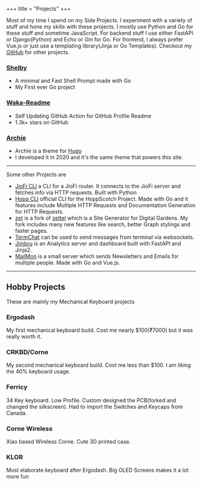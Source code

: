 +++
title = "Projects"
+++

Most of my time I spend on my Side Projects. I experiment with a variety of stuff and hone my skills with these projects. I mostly use Python and Go for these stuff and sometime JavaScript. For backend stuff I use either FastAPI or Django(Python) and Echo or Gin for Go. For frontend, I always prefer Vue.js or just use a templating library(Jinja or Go Templates). Checkout my [GitHub](https://github.com/athul) for other projects.

### [Shelby](https://github.com/athul/shelby)

- A minimal and Fast Shell Prompt made with Go
- My First ever Go project

### [Waka-Readme](https://github.com/athul/waka-readme)

- Self Updating GitHub Action for GitHub Profile Readme
- 1.3k+ stars on GitHub

### [Archie](https://github.com/athul/archie)

- Archie is a theme for [Hugo](https://gohugo.io)
- I developed it in 2020 and it's the same theme that powers this site.

---

Some other Projects are

- [JioFi CLI](https://github.com/athul/jiofi-cli) a CLI for a JioFi router. It connects to the JioFi server and fetches info via HTTP requests. Built with Python
- [Hopp CLI](https://github.com/hoppscotch/hopp-cli) official CLI for the HoppScotch Project. Made with Go and it features include Multiple HTTP Requests and Documentation Generation for HTTP Requests.
- [zet](https://github.com/athul/zet) is a fork of [zettel](https://github.com/hackstream/zettel) which is a Site Generator for Digital Gardens. My fork includes many new features like search, better Graph stylings and faster pages.
- [TermChat](https://github.com/athul/termchat) can be used to send messages from terminal via websockets.
- [Jimbru](https://github.com/athul/jimbru) is an Analytics server and dashboard built with FastAPI and Jinja2.
- [MailMon](https://github.com/athul/mailmon) is a small server which sends Newsletters and Emails for multiple people. Made with Go and Vue.js.

---

## Hobby Projects

These are mainly my Mechanical Keyboard projects

### Ergodash

My first mechanical keyboard build. Cost me nearly $100(₹7000) but it was really worth it.

### CRKBD/Corne

My second mechanical keyboard build. Cost me less than $100. I am liking the 40% keyboard usage.

### Ferricy

34 Key keyboard. Low Profile. Custom designed the PCB(forked and changed the silkscreen). Had to import the Switches and Keycaps from Canada.

### Corne Wireless

Xiao based Wireless Corne. Cute 3D printed case.

### KLOR

Most elaborate keyboard after Ergodash. Big OLED Screens makes it a lot more fun
